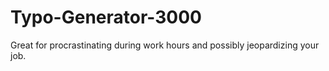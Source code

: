 # Typo-Generator-3000
Great for procrastinating during work hours and possibly jeopardizing your job.
